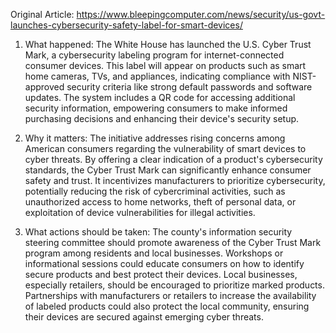 Original Article: https://www.bleepingcomputer.com/news/security/us-govt-launches-cybersecurity-safety-label-for-smart-devices/

1) What happened: The White House has launched the U.S. Cyber Trust Mark, a cybersecurity labeling program for internet-connected consumer devices. This label will appear on products such as smart home cameras, TVs, and appliances, indicating compliance with NIST-approved security criteria like strong default passwords and software updates. The system includes a QR code for accessing additional security information, empowering consumers to make informed purchasing decisions and enhancing their device's security setup.

2) Why it matters: The initiative addresses rising concerns among American consumers regarding the vulnerability of smart devices to cyber threats. By offering a clear indication of a product's cybersecurity standards, the Cyber Trust Mark can significantly enhance consumer safety and trust. It incentivizes manufacturers to prioritize cybersecurity, potentially reducing the risk of cybercriminal activities, such as unauthorized access to home networks, theft of personal data, or exploitation of device vulnerabilities for illegal activities.

3) What actions should be taken: The county's information security steering committee should promote awareness of the Cyber Trust Mark program among residents and local businesses. Workshops or informational sessions could educate consumers on how to identify secure products and best protect their devices. Local businesses, especially retailers, should be encouraged to prioritize marked products. Partnerships with manufacturers or retailers to increase the availability of labeled products could also protect the local community, ensuring their devices are secured against emerging cyber threats.